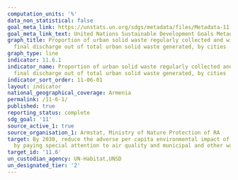 ```yaml
---
computation_units: '%'
data_non_statistical: false
goal_meta_link: https://unstats.un.org/sdgs/metadata/files/Metadata-11-06-01.pdf
goal_meta_link_text: United Nations Sustainable Development Goals Metadata (pdf 2066kB)
graph_title: Proportion of urban solid waste regularly collected and with adequate
  final discharge out of total urban solid waste generated, by cities
graph_type: line
indicator: 11.6.1
indicator_name: Proportion of urban solid waste regularly collected and with adequate
  final discharge out of total urban solid waste generated, by cities
indicator_sort_order: 11-06-01
layout: indicator
national_geographical_coverage: Armenia
permalink: /11-6-1/
published: true
reporting_status: complete
sdg_goal: '11'
source_active_1: true
source_organisation_1: Armstat, Ministry of Nature Protection of RA
target: By 2030, reduce the adverse per capita environmental impact of cities, including
  by paying special attention to air quality and municipal and other waste management
target_id: '11.6'
un_custodian_agency: UN-Habitat,UNSD
un_designated_tier: '2'
---
```

